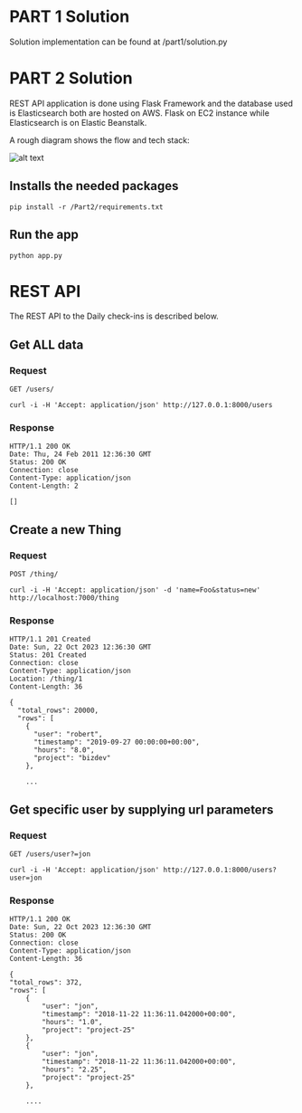 # PART 1 Solution

Solution implementation can be found at /part1/solution.py

# PART 2 Solution

REST API application is done using Flask Framework and the database used is Elasticsearch
both are hosted on AWS. Flask on EC2 instance while Elasticsearch is on Elastic Beanstalk.

A rough diagram shows the flow and tech stack:

![alt text](jancarloonce/th-exam-jancarloonce11/blob/main/diagram.png?raw=true)

## Installs the needed packages

    pip install -r /Part2/requirements.txt

## Run the app

    python app.py

# REST API

The REST API to the Daily check-ins is described below.

## Get ALL data

### Request

`GET /users/`

    curl -i -H 'Accept: application/json' http://127.0.0.1:8000/users

### Response

    HTTP/1.1 200 OK
    Date: Thu, 24 Feb 2011 12:36:30 GMT
    Status: 200 OK
    Connection: close
    Content-Type: application/json
    Content-Length: 2

    []

## Create a new Thing

### Request

`POST /thing/`

    curl -i -H 'Accept: application/json' -d 'name=Foo&status=new' http://localhost:7000/thing

### Response

    HTTP/1.1 201 Created
    Date: Sun, 22 Oct 2023 12:36:30 GMT
    Status: 201 Created
    Connection: close
    Content-Type: application/json
    Location: /thing/1
    Content-Length: 36

    {
      "total_rows": 20000,
      "rows": [
        {
          "user": "robert",
          "timestamp": "2019-09-27 00:00:00+00:00",
          "hours": "8.0",
          "project": "bizdev"
        },

        ...


## Get specific user by supplying url parameters

### Request

`GET /users/user?=jon`

    curl -i -H 'Accept: application/json' http://127.0.0.1:8000/users?user=jon

### Response

    HTTP/1.1 200 OK
    Date: Sun, 22 Oct 2023 12:36:30 GMT
    Status: 200 OK
    Connection: close
    Content-Type: application/json
    Content-Length: 36

    {
    "total_rows": 372,
    "rows": [
        {
            "user": "jon",
            "timestamp": "2018-11-22 11:36:11.042000+00:00",
            "hours": "1.0",
            "project": "project-25"
        },
        {
            "user": "jon",
            "timestamp": "2018-11-22 11:36:11.042000+00:00",
            "hours": "2.25",
            "project": "project-25"
        },

        ....

